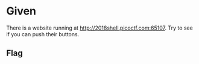 # Given

There is a website running at <http://2018shell.picoctf.com:65107>. Try to see if you can push their buttons.

## Flag
